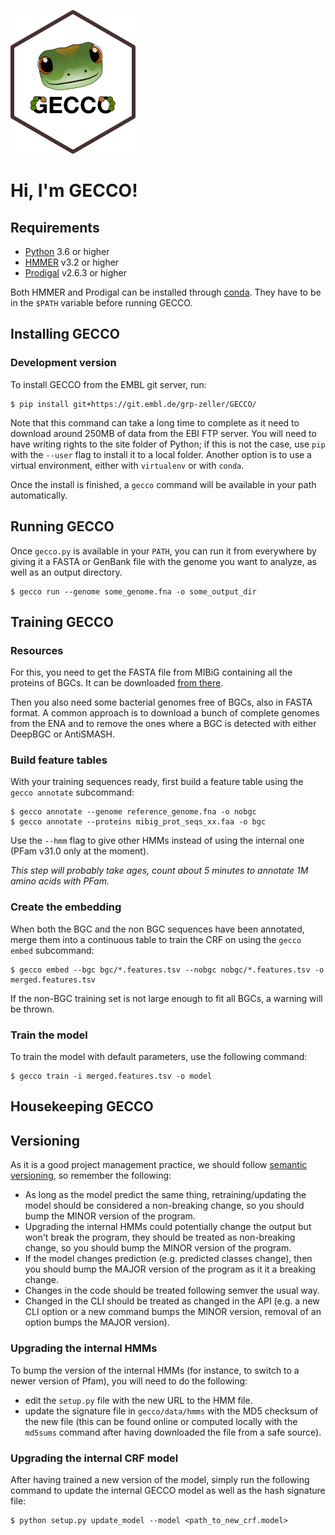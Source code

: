 ![](static/gecco.png)

# Hi, I'm GECCO!


## Requirements

* [Python](https://www.python.org/downloads/) 3.6 or higher
* [HMMER](http://hmmer.org/) v3.2 or higher
* [Prodigal](https://github.com/hyattpd/Prodigal) v2.6.3 or higher

Both HMMER and Prodigal can be installed through [conda](https://anaconda.org/).
They have to be in the `$PATH` variable before running GECCO.


## Installing GECCO

### Development version

To install GECCO from the EMBL git server, run:
```console
$ pip install git+https://git.embl.de/grp-zeller/GECCO/
```

Note that this command can take a long time to complete as it need to download
around 250MB of data from the EBI FTP server. You will need to have writing
rights to the site folder of Python; if this is not the case, use `pip` with
the `--user` flag to install it to a local folder. Another option is to use
a virtual environment, either with `virtualenv` or with `conda`.

Once the install is finished, a `gecco` command will be available in your path
automatically.


## Running GECCO

Once `gecco.py` is available in your `PATH`, you can run it from everywhere by
giving it a FASTA or GenBank file with the genome you want to analyze, as well
as an output directory.

```console
$ gecco run --genome some_genome.fna -o some_output_dir
```


## Training GECCO

### Resources

For this, you need to get the FASTA file from MIBiG containing all the proteins
of BGCs. It can be downloaded [from there](https://mibig.secondarymetabolites.org/download).

Then you also need some bacterial genomes free of BGCs, also in FASTA format. A
common approach is to download a bunch of complete genomes from the ENA and to
remove the ones where a BGC is detected with either DeepBGC or AntiSMASH.


### Build feature tables

With your training sequences ready, first build a feature table using the
`gecco annotate` subcommand:

```console
$ gecco annotate --genome reference_genome.fna -o nobgc
$ gecco annotate --proteins mibig_prot_seqs_xx.faa -o bgc
```

Use the `--hmm` flag to give other HMMs instead of using the internal one
(PFam v31.0 only at the moment).

*This step will probably take ages, count about 5 minutes to annotate
1M amino acids with PFam.*


### Create the embedding

When both the BGC and the non BGC sequences have been annotated, merge them into
a continuous table to train the CRF on using the `gecco embed` subcommand:

```console
$ gecco embed --bgc bgc/*.features.tsv --nobgc nobgc/*.features.tsv -o merged.features.tsv
```

If the non-BGC training set is not large enough to fit all BGCs, a warning will
be thrown.


### Train the model

To train the model with default parameters, use the following command:

```console
$ gecco train -i merged.features.tsv -o model
```



## Housekeeping GECCO


## Versioning

As it is a good project management practice, we should follow
[semantic versioning](https://semver.org/), so remember the following:

* As long as the model predict the same thing, retraining/updating the model
  should be considered a non-breaking change, so you should bump the MINOR
  version of the program.
* Upgrading the internal HMMs could potentially change the output but won't
  break the program, they should be treated as non-breaking change, so you
  should bump the MINOR version of the program.
* If the model changes prediction (e.g. predicted classes change), then you
  should bump the MAJOR version of the program as it it a breaking change.
* Changes in the code should be treated following semver the usual way.
* Changed in the CLI should be treated as changed in the API (e.g. a new
  CLI option or a new command bumps the MINOR version, removal of an option
  bumps the MAJOR version).


### Upgrading the internal HMMs

To bump the version of the internal HMMs (for instance, to switch to a newer
version of Pfam), you will need to do the following:

- edit the `setup.py` file with the new URL to the HMM file.
- update the signature file in `gecco/data/hmms` with the MD5 checksum of the
  new file (this can be found online or computed locally with the `md5sums`
  command after having downloaded the file from a safe source).


### Upgrading the internal CRF model

After having trained a new version of the model, simply run the following command
to update the internal GECCO model as well as the hash signature file:

```console
$ python setup.py update_model --model <path_to_new_crf.model>
```
